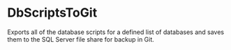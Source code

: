 # DbScriptsToGit

Exports all of the database scripts for a defined list of databases and saves them to the SQL Server file share for backup in Git.
